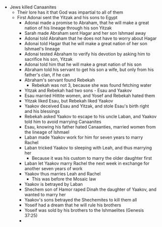 - Jews killed Canaanites
	- Their lore has it that God was impartial to all of them
	- First Adonai sent the Yitzak and his sons to Egypt
		- Adonai made a promise to Abraham, that he will make a great nation of his lineage through his son Yitzak
		- Sarah made Abraham sent Hagar and her son Ishmael away
		- Adonai told Abraham that he does not have to worry about Hagar
		- Adonai told Hagar that he will make a great nation of her son Ishmael's lineage
		- Adonai tested Abraham to verify his devotion by asking him to sacrifice his son, Yitzak
		- Adonai told him that he will make a great nation of his son
		- Abraham told his servant to get his son a wife, but only from his father's clan, if he can
		- Abraham's servant found Rebekah
			- Rebekah was not 3, because she was found fetching water
		- Yitzak and Rebekah had two sons - Esau and Yaakov
		- Esau married Hittite women, and Yosef and Rebekah hated them
		- Yitzak liked Esau, but Rebekah liked Yaakov
		- Yaakov deceived Esau and Yitzak, and stole Esau's birth right and his blessings
		- Rebekah asked Yaakov to escape to his uncle Laban, and Yaakov told him to avoid marrying Canaanites
		- Esau, knowing his father hated Canaanties, married women from the lineage of Ishmael
		- Laban made Yaakov work for him for seven years to marry Rachel
		- Laban tricked Yaakov to sleeping with Leah, and thus marrying her
			- Because it was his custom to marry the older daughter first
		- Laban let Yaakov marry Rachel the next week in exchange for another seven years of work
		- Yaakov thus marries Leah and Rachel
			- This was before the Mosaic law
		- Yaakov is betrayed by Laban
		- Shechem son of Hamor raped Dinah the daughter of Yaakov, and wanted to marry her
		- Yaakov's sons betrayed the Shechemites to kill them all
		- Yoseif had a dream that he will rule his brothers
		- Yoseif was sold by his brothers to the Ishmaelites (Genesis 37:25)
		- 